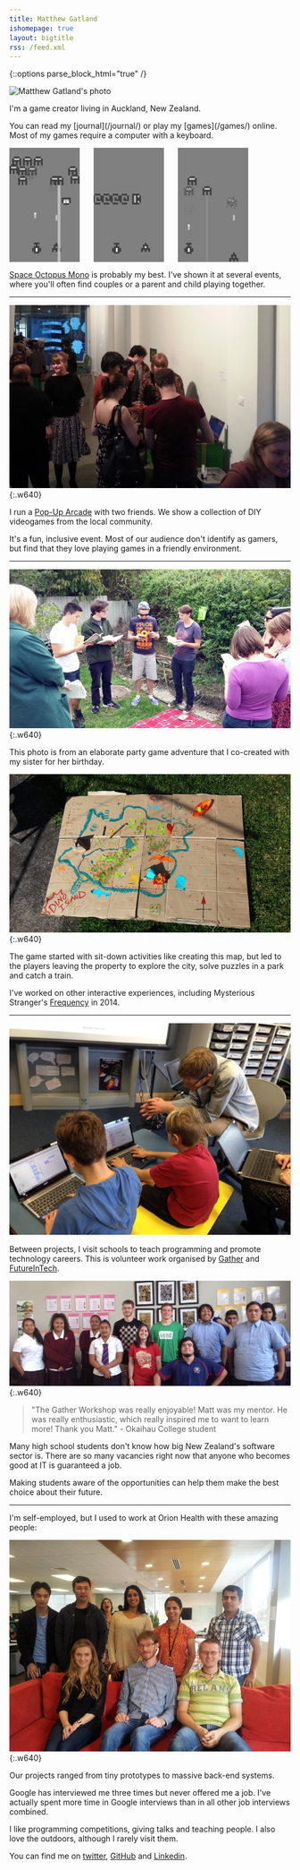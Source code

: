 ```yaml
---
title: Matthew Gatland
ishomepage: true
layout: bigtitle
rss: /feed.xml
---
```


{::options parse_block_html="true" /}

<div>

<div>
<img class="leftside" src="http://www.gravatar.com/avatar/074df10c26c1b064f8126ce0dbeec4b6.png?s=210" alt="Matthew Gatland's photo" height="210" width="210">
<p>I'm a game creator living in Auckland, New Zealand.</p>
<p>You can read my [journal](/journal/) or play my [games](/games/) online. Most of my games require a computer with a keyboard.</p>
<div style="clear: both"></div>
</div>

<img src="/games/som/som-screenshot-1.png" alt="Two spaceships fight against strange creatures" width="25%" height="25%" style="float: left; margin-right: 25px">
<img src="/games/som/som-screenshot-2.png" alt="A creature leaves a trail of shapes above two spaceships" width="25%" height="25%" style="float: left; margin-right: 25px">
<img src="/games/som/som-screenshot-3.png"  alt="Two spaceships have defeated post of the creatures" width="25%" height="25%" style="float: left; margin-right: 25px">

<div style="clear: both"></div>

[Space Octopus Mono](/games/som/) is probably my best. I've shown it at several events, where you'll often find couples or a parent and child playing together.

<hr>

![Pop-Up Arcade](/images/pop-up-arcade.jpg){:.w640}

I run a [Pop-Up Arcade](http://popuparcade.co.nz) with two friends. We show a collection of DIY videogames from the local community. 

It's a fun, inclusive event. Most of our audience don't identify as gamers, but find that they love playing games in a friendly environment.

<hr>

![Alice's Birthday Game 2.0](/images/alices-birthday-game-2.jpg){:.w640}

This photo is from an elaborate party game adventure that I co-created with my sister for her birthday.

![Alice's Birthday Game 2.0](/images/alices-birthday-game-2-map.jpg){:.w640}

The game started with sit-down activities like creating this map, but led to the players leaving the property to explore the city, solve puzzles in a park and catch a train.

I've worked on other interactive experiences, including Mysterious Stranger's [Frequency](http://www.mysterious-stranger.co.nz/frequency/) in 2014.

<hr>

![Teaching Scratch for FutureInTech](/images/workshops-futureintech.jpg)

Between projects, I visit schools to teach programming and promote technology careers. This is volunteer work organised by [Gather](http://gathergather.co.nz/workshops/) and [FutureInTech](http://www.futureintech.org.nz/).

![Teaching HTML and CSS for Gather](/images/workshops-gather.jpg){:.w640}

>"The Gather Workshop was really enjoyable! Matt was my mentor. He was really enthusiastic, which really inspired me to want to learn more! Thank you Matt." - Okaihau College student

Many high school students don't know how big New Zealand's software sector is. There are so many vacancies right now that anyone who becomes good at IT is guaranteed a job.

Making students aware of the opportunities can help them make the best choice about their future.

<!-- Scratch workshop at Ponsonby Primary School (FutureInTech), a talk at Glendowie College (FIT), and gather workshops at Tamaki College, Howick College, Mount Roskill Grammar School, Westlake Girls' High School, Okaihau College-->

<hr>

I'm self-employed, but I used to work at Orion Health with these amazing people:

![Orion Health](/images/orion-health.jpg){:.w640}

Our projects ranged from tiny prototypes to massive back-end systems.

Google has interviewed me three times but never offered me a job. I've actually spent more time in Google interviews than in all other job interviews combined.

I like programming competitions, giving talks and teaching people. I also love the outdoors, although I rarely visit them.

You can find me on [twitter](http://twitter.com/mgatland), [GitHub](http://www.github.com/mgatland) and [Linkedin](http://nz.linkedin.com/in/mgatland).

</div>